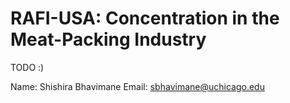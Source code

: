 # RAFI-USA: Concentration in the Meat-Packing Industry

TODO :)

Name: Shishira Bhavimane
Email: sbhavimane@uchicago.edu